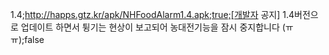 1.4;http://happs.gtz.kr/apk/NHFoodAlarm1.4.apk;true;[개발자 공지] 1.4버전으로 업데이트 하면서 튕기는 현상이 보고되어 농대전기능을 잠시 중지합니다 (ㅠㅠ);false
